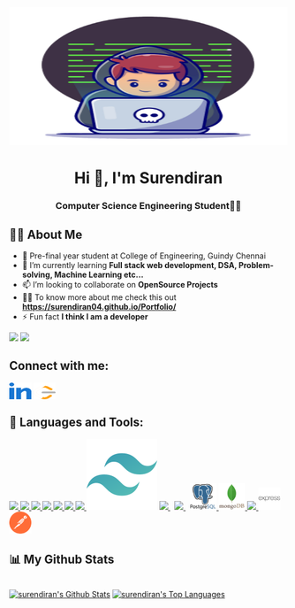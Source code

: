 <a href="#"><img width="100%" src="https://github.com/Vasu1712/Vasu1712/blob/22797c86c0213f0f425bf224f8ceea59d6c09a52/avatar.svg" height="250px"/></a>
<h1 align="center">Hi 👋, I'm Surendiran</h1>
<h3 align="center">Computer Science Engineering Student👨‍💻 </h3>

##  🙋‍♂️ About Me
 
- 🌱 Pre-final year student at College of Engineering, Guindy Chennai
- 💬 I’m currently learning **Full stack web development, DSA, Problem-solving, Machine Learning etc...**
- 📫 I’m looking to collaborate on **OpenSource Projects**
- 👨‍💻 To know more about me check this out **https://surendiran04.github.io/Portfolio/**
- ⚡ Fun fact **I think I am a developer**

<div> <a href="https://www.linkedin.com/in/https://www.linkedin.com/in/surendiran-m-488082276/" target="_blank"><img src="https://img.shields.io/badge/LinkedIn-0077B5?style=for-the-badge&logo=linkedin&logoColor=white" target="_blank"></a>
<a href = "mailto:surendiran.m2004@gmail.com"><img src="https://img.shields.io/badge/-Gmail-%23333?style=for-the-badge&logo=gmail&logoColor=white" target="_blank"></a>

## Connect with me:
<p align="left">
<a href="https://www.linkedin.com/in/surendiran-m-488082276/" target="blank"><img align="center" src="https://raw.githubusercontent.com/teamedwardforever/Readme-Generator/71f25dd8b98329b168142a6b782a107b75eab178/svg/Social/linked-in-alt.svg" alt="https://www.linkedin.com/in/surendiran-m-488082276/" height="30" width="40" /></a>
<a href="https://leetcode.com/surendiran04/" target="blank"><img align="center" src="https://raw.githubusercontent.com/teamedwardforever/Readme-Generator/71f25dd8b98329b168142a6b782a107b75eab178/svg/Social/leet-code.svg" alt="https://leetcode.com/surendiran04/" height="30" width="40" /></a></p>


##  🚀 Languages and Tools:
<p align="left">
    <a href="https://www.cpp.com" target="_blank"> <img src="https://raw.githubusercontent.com/isocpp/logos/master/cpp_logo.png" height="50px"/> </a>
    <a href="https://www.c.com" target="_blank"> <img src="https://upload.wikimedia.org/wikipedia/commons/1/19/C_Logo.png" height="50px"/> </a>
    <a href="https://reactjs.org/" target="_blank"> <img src="https://upload.wikimedia.org/wikipedia/commons/thumb/a/a7/React-icon.svg/1280px-React-icon.svg.png" height="50px"/> </a>
    <a href="https://developer.mozilla.org/en-US/docs/Web/JavaScript" target="_blank"> <img src="https://img.icons8.com/color/48/000000/javascript.png"/> </a> 
    <a href="https://www.w3.org/html/" target="_blank"> <img src="https://img.icons8.com/color/48/000000/html-5.png"/> </a> 
    <a href="https://www.w3schools.com/css/" target="_blank"> <img src="https://img.icons8.com/color/48/000000/css3.png"/> </a> 
    <a href="https://getbootstrap.com" target="_blank"> <img src="https://img.icons8.com/color/48/000000/bootstrap.png"/> </a>
    <a href="https://tailwindcss.com" target="_blank"> <img src="https://raw.githubusercontent.com/teamedwardforever/Readme-Generator/71f25dd8b98329b168142a6b782a107b75eab178/svg/Skills/Frontend/tailwindcss-icon.svg"/></a> 
    <a style="padding-right:8px;" href="https://nodejs.org" target="_blank"> <img src="https://img.icons8.com/color/48/000000/nodejs.png"/> </a> 
    <a style="padding-right:8px;" href="https://www.mysql.com/" target="_blank"> <img src="https://img.icons8.com/fluent/50/000000/mysql-logo.png"/> </a>
     <a href="https://www.postgresql.org/" target="_blank"> <img src="https://raw.githubusercontent.com/teamedwardforever/Readme-Generator/71f25dd8b98329b168142a6b782a107b75eab178/svg/Skills/Database/postgresql-original-wordmark.svg" alt="postgreSQL" width="48" height="48"/> </a> 
    <a href="https://www.mongodb.com/" target="_blank"> <img src="https://raw.githubusercontent.com/devicons/devicon/master/icons/mongodb/mongodb-original-wordmark.svg" alt="mongodb" width="48" height="48"/> </a> 
<!--     <a href="https://firebase.google.com/" target="_blank"> <img src="https://img.icons8.com/color/48/000000/firebase.png"/> </a> 
    <a href="https://www.linux.org/" target="_blank"> <img src="https://upload.wikimedia.org/wikipedia/commons/thumb/3/35/Tux.svg/1200px-Tux.svg.png" alt="postman" width="45" height="45"/> </a>    -->
    <a href="https://git-scm.com/" target="_blank"> <img src="https://img.icons8.com/color/48/000000/git.png"/> </a> 
    <a href="https://expressjs.com" target="_blank"> <img src="https://raw.githubusercontent.com/devicons/devicon/master/icons/express/express-original-wordmark.svg" alt="express" width="40" height="40"/> </a>
     <a href="https://postman.com" target="_blank"> <img src="https://raw.githubusercontent.com/teamedwardforever/Readme-Generator/71f25dd8b98329b168142a6b782a107b75eab178/svg/Skills/Software/getpostman-icon.svg" alt="Postman" width="40" height="40"/> </a>
<!--      <a href="https://aws.amazon.com/" target="_blank"> <img src="https://th.bing.com/th/id/OIP.ASkbzV1btB5QPvuK4B4F0gHaF4?rs=1&pid=ImgDetMain" alt="AWS" width="40" height="40"/> </a> -->
</p>

<!-- ![Surendiran's GitHub stats](https://github-readme-stats.vercel.app/api?username=surendiran04&show_icons=true&theme=synthwave)
<br/> -->
<!-- ![Top Langs](https://github-readme-stats.vercel.app/api/top-langs/?username=surendiran04&hide=html,css) -->
## 📊 My Github Stats
  <br/>
    <a href="https://github.com/surendiran04/github-readme-stats"><img alt="surendiran's Github Stats" src="https://github-readme-stats.vercel.app/api?username=surendiran04&show_icons=true&count_private=true&theme=react&hide_border=true&bg_color=0D1117" /></a>
  <a href="https://github.com/surendiran04/github-readme-stats"><img alt="surendiran's Top Languages" src="https://github-readme-stats.vercel.app/api/top-langs/?username=surendiran04&langs_count=8&count_private=true&layout=compact&theme=react&hide_border=true&bg_color=0D1117" /></a>
  <br/>
<br/>
<br/>
